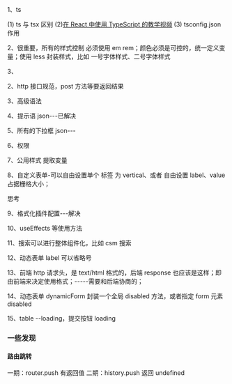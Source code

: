 1、ts

(1) ts 与 tsx 区别
(2)[在 React 中使用 TypeScript 的教学视频](https://jkchao.github.io/typescript-book-chinese/jsx/reactJSX.html)
(3) tsconfig.json 作用

2、很重要，所有的样式控制 必须使用 em rem；颜色必须是可控的，统一定义变量；使用 less 封装样式，比如 一号字体样式、二号字体样式

3、

2、http 接口规范，post 方法等要返回结果

3、高级语法

4、提示语 json---已解决

5、所有的下拉框 json---

6、权限

7、公用样式 提取变量

8、自定义表单-可以自由设置单个 标签 为 vertical、或者 自由设置 label、value 占据栅格大小；

思考

9、格式化插件配置---解决

10、useEffects 等使用方法

11、搜索可以进行整体组件化，比如 csm 搜索

12、动态表单 label 可以省略号

13、前端 http 请求头，是 text/html 格式的，后端 response 也应该是这样；即由前端来决定使用格式；-----需要和后端协商的；

14、动态表单 dynamicForm 封装一个全局 disabled 方法，或者指定 form 元素 disabled

15、table --loading，提交按钮 loading

### 一些发现

#### 路由跳转

一期：router.push 有返回值
二期：history.push 返回 undefined

####
